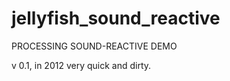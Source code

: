 jellyfish_sound_reactive
========================

PROCESSING SOUND-REACTIVE DEMO

v 0.1, in 2012
very quick and dirty.
